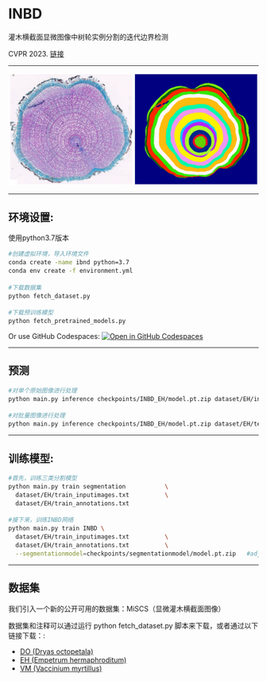 # INBD
灌木横截面显微图像中树轮实例分割的迭代边界检测

CVPR 2023. [链接](https://openaccess.thecvf.com/content/CVPR2023/html/Gillert_Iterative_Next_Boundary_Detection_for_Instance_Segmentation_of_Tree_Rings_CVPR_2023_paper.html)

***

<img src="assets/example0.jpg" alt="Example input image and detected tree rings"/>

***

## 环境设置:

使用python3.7版本

```bash
#创建虚拟环境，导入环境文件
conda create -name ibnd python=3.7
conda env create -f environment.yml

#下载数据集
python fetch_dataset.py

#下载预训练模型
python fetch_pretrained_models.py
```

Or use GitHub Codespaces: [![Open in GitHub Codespaces](https://github.com/codespaces/badge.svg)](https://github.com/codespaces/new?hide_repo_select=true&ref=dev&repo=574937325&machine=standardLinux32gb&location=WestEurope)

***



## 预测

```bash
#对单个原始图像进行处理
python main.py inference checkpoints/INBD_EH/model.pt.zip dataset/EH/inputimages/EH_0033.jpg

#对批量图像进行处理
python main.py inference checkpoints/INBD_EH/model.pt.zip dataset/EH/test_inputimages.txt
```

***


## 训练模型:


```bash
#首先，训练三类分割模型
python main.py train segmentation           \
  dataset/EH/train_inputimages.txt          \
  dataset/EH/train_annotations.txt

#接下来，训练INBD网络
python main.py train INBD \
  dataset/EH/train_inputimages.txt          \
  dataset/EH/train_annotations.txt          \
  --segmentationmodel=checkpoints/segmentationmodel/model.pt.zip   #adjust path
```



***

## 数据集

我们引入一个新的公开可用的数据集：MiSCS（显微灌木横截面图像）

数据集和注释可以通过运行 python fetch_dataset.py 脚本来下载，或者通过以下链接下载：:
- [DO (Dryas octopetala)](https://github.com/alexander-g/INBD/releases/download/dataset_v1/DO_v1.zip)
- [EH (Empetrum hermaphroditum)](https://github.com/alexander-g/INBD/releases/download/dataset_v1/EH_v1.zip)
- [VM (Vaccinium myrtillus)](https://github.com/alexander-g/INBD/releases/download/dataset_v1/VM_v1.zip)




